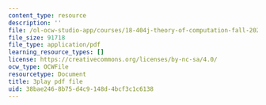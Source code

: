 ```yaml
---
content_type: resource
description: ''
file: /ol-ocw-studio-app/courses/18-404j-theory-of-computation-fall-2020/38bae2468b75d4c9148d4bcf3c1c6138_q3xvno_KgRY.pdf
file_size: 91718
file_type: application/pdf
learning_resource_types: []
license: https://creativecommons.org/licenses/by-nc-sa/4.0/
ocw_type: OCWFile
resourcetype: Document
title: 3play pdf file
uid: 38bae246-8b75-d4c9-148d-4bcf3c1c6138
---
```

